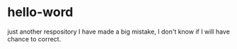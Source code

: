 # hello-word
just another respository
I have made a big mistake, I don't know if I will have chance to correct.
